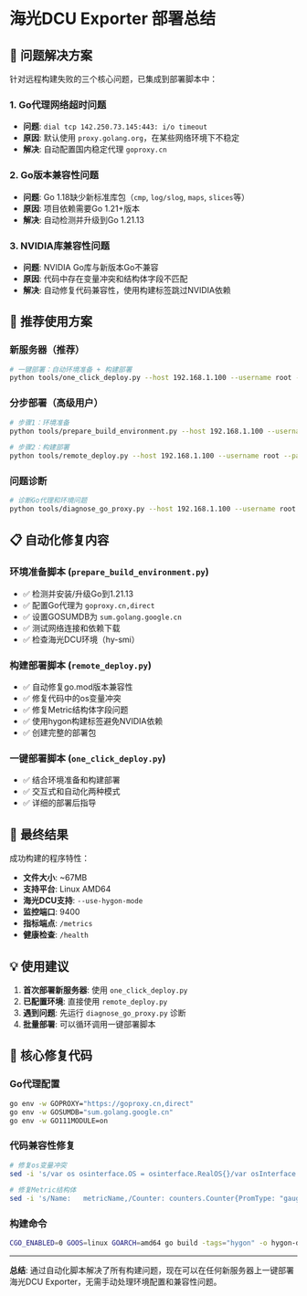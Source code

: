 # 海光DCU Exporter 部署总结

## 🎯 问题解决方案

针对远程构建失败的三个核心问题，已集成到部署脚本中：

### 1. Go代理网络超时问题
- **问题**: `dial tcp 142.250.73.145:443: i/o timeout`
- **原因**: 默认使用 `proxy.golang.org`，在某些网络环境下不稳定
- **解决**: 自动配置国内稳定代理 `goproxy.cn`

### 2. Go版本兼容性问题  
- **问题**: Go 1.18缺少新标准库包（`cmp`, `log/slog`, `maps`, `slices`等）
- **原因**: 项目依赖需要Go 1.21+版本
- **解决**: 自动检测并升级到Go 1.21.13

### 3. NVIDIA库兼容性问题
- **问题**: NVIDIA Go库与新版本Go不兼容
- **原因**: 代码中存在变量冲突和结构体字段不匹配
- **解决**: 自动修复代码兼容性，使用构建标签跳过NVIDIA依赖

## 🚀 推荐使用方案

### 新服务器（推荐）
```bash
# 一键部署：自动环境准备 + 构建部署
python tools/one_click_deploy.py --host 192.168.1.100 --username root --password your_password
```

### 分步部署（高级用户）
```bash
# 步骤1：环境准备
python tools/prepare_build_environment.py --host 192.168.1.100 --username root --password your_password

# 步骤2：构建部署  
python tools/remote_deploy.py --host 192.168.1.100 --username root --password your_password
```

### 问题诊断
```bash
# 诊断Go代理和环境问题
python tools/diagnose_go_proxy.py --host 192.168.1.100 --username root --password your_password
```

## 📋 自动化修复内容

### 环境准备脚本 (`prepare_build_environment.py`)
- ✅ 检测并安装/升级Go到1.21.13
- ✅ 配置Go代理为 `goproxy.cn,direct`
- ✅ 设置GOSUMDB为 `sum.golang.google.cn`
- ✅ 测试网络连接和依赖下载
- ✅ 检查海光DCU环境（hy-smi）

### 构建部署脚本 (`remote_deploy.py`)
- ✅ 自动修复go.mod版本兼容性
- ✅ 修复代码中的os变量冲突
- ✅ 修复Metric结构体字段问题
- ✅ 使用hygon构建标签避免NVIDIA依赖
- ✅ 创建完整的部署包

### 一键部署脚本 (`one_click_deploy.py`)
- ✅ 结合环境准备和构建部署
- ✅ 交互式和自动化两种模式
- ✅ 详细的部署后指导

## 🎉 最终结果

成功构建的程序特性：
- **文件大小**: ~67MB
- **支持平台**: Linux AMD64
- **海光DCU支持**: `--use-hygon-mode`
- **监控端口**: 9400
- **指标端点**: `/metrics`
- **健康检查**: `/health`

## 💡 使用建议

1. **首次部署新服务器**: 使用 `one_click_deploy.py`
2. **已配置环境**: 直接使用 `remote_deploy.py`
3. **遇到问题**: 先运行 `diagnose_go_proxy.py` 诊断
4. **批量部署**: 可以循环调用一键部署脚本

## 🔧 核心修复代码

### Go代理配置
```bash
go env -w GOPROXY="https://goproxy.cn,direct"
go env -w GOSUMDB="sum.golang.google.cn"
go env -w GO111MODULE=on
```

### 代码兼容性修复
```bash
# 修复os变量冲突
sed -i 's/var os osinterface.OS = osinterface.RealOS{}/var osInterface osinterface.OS = osinterface.RealOS{}/' internal/pkg/collector/variables.go

# 修复Metric结构体
sed -i 's/Name:   metricName,/Counter: counters.Counter{PromType: "gauge", FieldName: metricName},/' internal/pkg/collector/hygon_collector.go
```

### 构建命令
```bash
CGO_ENABLED=0 GOOS=linux GOARCH=amd64 go build -tags="hygon" -o hygon-dcgm-exporter ./cmd/dcgm-exporter
```

---

**总结**: 通过自动化脚本解决了所有构建问题，现在可以在任何新服务器上一键部署海光DCU Exporter，无需手动处理环境配置和兼容性问题。
